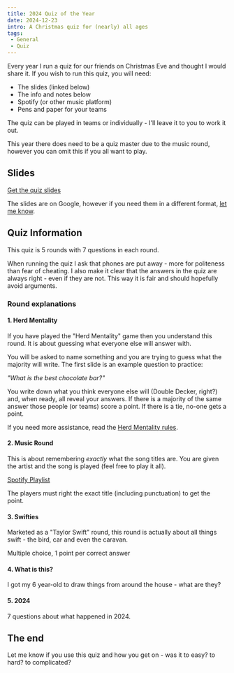 ```yaml
---
title: 2024 Quiz of the Year
date: 2024-12-23
intro: A Christmas quiz for (nearly) all ages
tags:
 - General
 - Quiz
---
```


Every year I run a quiz for our friends on Christmas Eve and thought I would share it. If you wish to run this quiz, you will need:

- The slides (linked below)
- The info and notes below
- Spotify (or other music platform)
- Pens and paper for your teams

The quiz can be played in teams or individually - I'll leave it to you to work it out.

This year there does need to be a quiz master due to the music round, however you can omit this if you all want to play.

## Slides

<a href="https://docs.google.com/presentation/d/1G_BvJ1ARx-JMzZe8_w1qRap_solDkm4ZC7Ku-_KLSj0/edit?usp=sharing" class="button">Get the quiz slides</a>

The slides are on Google, however if you need them in a different format, [let me know](/contact/).

## Quiz Information

This quiz is 5 rounds with 7 questions in each round.

When running the quiz I ask that phones are put away - more for politeness than fear of cheating. I also make it clear that the answers in the quiz are always right - even if they are not. This way it is fair and should hopefully avoid arguments.

### Round explanations

#### 1. Herd Mentality

If you have played the "Herd Mentality" game then you understand this round. It is about guessing what everyone else will answer with.

You will be asked to name something and you are trying to guess what the majority will write. The first slide is an example question to practice:

_"What is the best chocolate bar?"_

You write down what you think everyone else will (Double Decker, right?) and, when ready, all reveal your answers. If there is a majority of the same answer those people (or teams) score a point. If there is a tie, no-one gets a point.

If you need more assistance, read the [Herd Mentality rules](https://gamerules.com/rules/herd-mentality/).

#### 2. Music Round

This is about remembering _exactly_ what the song titles are. You are given the artist and the song is played (feel free to play it all).

<a href="https://open.spotify.com/playlist/0zER48CIyYcMKZJdyVzFgj?si=7a16add622a04952" class="button">Spotify Playlist</a>

The players must right the exact title (including punctuation) to get the point.

#### 3. Swifties

Marketed as a "Taylor Swift" round, this round is actually about all things swift - the bird, car and even the caravan.

Multiple choice, 1 point per correct answer

#### 4. What is this?

I got my 6 year-old to draw things from around the house - what are they?

#### 5. 2024

7 questions about what happened in 2024.

## The end

Let me know if you use this quiz and how you get on - was it to easy? to hard? to complicated?
